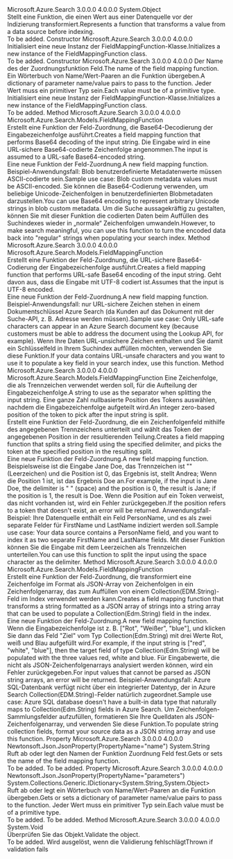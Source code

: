 <Type Name="FieldMappingFunction" FullName="Microsoft.Azure.Search.Models.FieldMappingFunction">
  <TypeSignature Language="C#" Value="public class FieldMappingFunction" />
  <TypeSignature Language="ILAsm" Value=".class public auto ansi beforefieldinit FieldMappingFunction extends System.Object" />
  <TypeSignature Language="DocId" Value="T:Microsoft.Azure.Search.Models.FieldMappingFunction" />
  <TypeSignature Language="VB.NET" Value="Public Class FieldMappingFunction" />
  <TypeSignature Language="F#" Value="type FieldMappingFunction = class" />
  <AssemblyInfo>
    <AssemblyName>Microsoft.Azure.Search</AssemblyName>
    <AssemblyVersion>3.0.0.0</AssemblyVersion>
    <AssemblyVersion>4.0.0.0</AssemblyVersion>
  </AssemblyInfo>
  <Base>
    <BaseTypeName>System.Object</BaseTypeName>
  </Base>
  <Interfaces />
  <Docs>
    <summary>
            <span data-ttu-id="c3554-101">Stellt eine Funktion, die einen Wert aus einer Datenquelle vor der Indizierung transformiert.</span><span class="sxs-lookup"><span data-stu-id="c3554-101">Represents a function that transforms a value from a data source before indexing.</span></span>
            <see href="https://docs.microsoft.com/azure/search/search-indexer-field-mappings" /></summary>
    <remarks>To be added.</remarks>
  </Docs>
  <Members>
    <Member MemberName=".ctor">
      <MemberSignature Language="C#" Value="public FieldMappingFunction ();" />
      <MemberSignature Language="ILAsm" Value=".method public hidebysig specialname rtspecialname instance void .ctor() cil managed" />
      <MemberSignature Language="DocId" Value="M:Microsoft.Azure.Search.Models.FieldMappingFunction.#ctor" />
      <MemberSignature Language="VB.NET" Value="Public Sub New ()" />
      <MemberType>Constructor</MemberType>
      <AssemblyInfo>
        <AssemblyName>Microsoft.Azure.Search</AssemblyName>
        <AssemblyVersion>3.0.0.0</AssemblyVersion>
        <AssemblyVersion>4.0.0.0</AssemblyVersion>
      </AssemblyInfo>
      <Parameters />
      <Docs>
        <summary>
            <span data-ttu-id="c3554-102">Initialisiert eine neue Instanz der FieldMappingFunction-Klasse.</span><span class="sxs-lookup"><span data-stu-id="c3554-102">Initializes a new instance of the FieldMappingFunction class.</span></span>
            </summary>
        <remarks>To be added.</remarks>
      </Docs>
    </Member>
    <Member MemberName=".ctor">
      <MemberSignature Language="C#" Value="public FieldMappingFunction (string name, System.Collections.Generic.IDictionary&lt;string,object&gt; parameters = null);" />
      <MemberSignature Language="ILAsm" Value=".method public hidebysig specialname rtspecialname instance void .ctor(string name, class System.Collections.Generic.IDictionary`2&lt;string, object&gt; parameters) cil managed" />
      <MemberSignature Language="DocId" Value="M:Microsoft.Azure.Search.Models.FieldMappingFunction.#ctor(System.String,System.Collections.Generic.IDictionary{System.String,System.Object})" />
      <MemberSignature Language="VB.NET" Value="Public Sub New (name As String, Optional parameters As IDictionary(Of String, Object) = null)" />
      <MemberSignature Language="F#" Value="new Microsoft.Azure.Search.Models.FieldMappingFunction : string * System.Collections.Generic.IDictionary&lt;string, obj&gt; -&gt; Microsoft.Azure.Search.Models.FieldMappingFunction" Usage="new Microsoft.Azure.Search.Models.FieldMappingFunction (name, parameters)" />
      <MemberType>Constructor</MemberType>
      <AssemblyInfo>
        <AssemblyName>Microsoft.Azure.Search</AssemblyName>
        <AssemblyVersion>3.0.0.0</AssemblyVersion>
        <AssemblyVersion>4.0.0.0</AssemblyVersion>
      </AssemblyInfo>
      <Parameters>
        <Parameter Name="name" Type="System.String" />
        <Parameter Name="parameters" Type="System.Collections.Generic.IDictionary&lt;System.String,System.Object&gt;" />
      </Parameters>
      <Docs>
        <param name="name"><span data-ttu-id="c3554-103">Der Name des der Zuordnungsfunktion Feld.</span><span class="sxs-lookup"><span data-stu-id="c3554-103">The name of the field mapping function.</span></span></param>
        <param name="parameters"><span data-ttu-id="c3554-104">Ein Wörterbuch von Name/Wert-Paaren an die Funktion übergeben.</span><span class="sxs-lookup"><span data-stu-id="c3554-104">A dictionary of parameter name/value pairs to pass to the function.</span></span> <span data-ttu-id="c3554-105">Jeder Wert muss ein primitiver Typ sein.</span><span class="sxs-lookup"><span data-stu-id="c3554-105">Each value must be of a primitive type.</span></span></param>
        <summary>
            <span data-ttu-id="c3554-106">Initialisiert eine neue Instanz der FieldMappingFunction-Klasse.</span><span class="sxs-lookup"><span data-stu-id="c3554-106">Initializes a new instance of the FieldMappingFunction class.</span></span>
            </summary>
        <remarks>To be added.</remarks>
      </Docs>
    </Member>
    <Member MemberName="Base64Decode">
      <MemberSignature Language="C#" Value="public static Microsoft.Azure.Search.Models.FieldMappingFunction Base64Decode ();" />
      <MemberSignature Language="ILAsm" Value=".method public static hidebysig class Microsoft.Azure.Search.Models.FieldMappingFunction Base64Decode() cil managed" />
      <MemberSignature Language="DocId" Value="M:Microsoft.Azure.Search.Models.FieldMappingFunction.Base64Decode" />
      <MemberSignature Language="VB.NET" Value="Public Shared Function Base64Decode () As FieldMappingFunction" />
      <MemberSignature Language="F#" Value="static member Base64Decode : unit -&gt; Microsoft.Azure.Search.Models.FieldMappingFunction" Usage="Microsoft.Azure.Search.Models.FieldMappingFunction.Base64Decode " />
      <MemberType>Method</MemberType>
      <AssemblyInfo>
        <AssemblyName>Microsoft.Azure.Search</AssemblyName>
        <AssemblyVersion>3.0.0.0</AssemblyVersion>
        <AssemblyVersion>4.0.0.0</AssemblyVersion>
      </AssemblyInfo>
      <ReturnValue>
        <ReturnType>Microsoft.Azure.Search.Models.FieldMappingFunction</ReturnType>
      </ReturnValue>
      <Parameters />
      <Docs>
        <summary>
            <span data-ttu-id="c3554-107">Erstellt eine Funktion der Feld-Zuordnung, die Base64-Decodierung der Eingabezeichenfolge ausführt.</span><span class="sxs-lookup"><span data-stu-id="c3554-107">Creates a field mapping function that performs Base64 decoding of the input string.</span></span> <span data-ttu-id="c3554-108">Die Eingabe wird in eine URL-sichere Base64-codierte Zeichenfolge angenommen.</span><span class="sxs-lookup"><span data-stu-id="c3554-108">The input is assumed to a URL-safe Base64-encoded string.</span></span> 
            </summary>
        <returns><span data-ttu-id="c3554-109">Eine neue Funktion der Feld-Zuordnung.</span><span class="sxs-lookup"><span data-stu-id="c3554-109">A new field mapping function.</span></span></returns>
        <remarks>
            <span data-ttu-id="c3554-110">Beispiel-Anwendungsfall: Blob benutzerdefinierte Metadatenwerte müssen ASCII-codierte sein.</span><span class="sxs-lookup"><span data-stu-id="c3554-110">Sample use case: Blob custom metadata values must be ASCII-encoded.</span></span> <span data-ttu-id="c3554-111">Sie können die Base64-Codierung verwenden, um beliebige Unicode-Zeichenfolgen in benutzerdefinierten Blobmetadaten darzustellen.</span><span class="sxs-lookup"><span data-stu-id="c3554-111">You can use Base64 encoding to represent arbitrary Unicode strings in blob custom metadata.</span></span> <span data-ttu-id="c3554-112">Um die Suche aussagekräftig zu gestalten, können Sie mit dieser Funktion die codierten Daten beim Auffüllen des Suchindexes wieder in „normale“ Zeichenfolgen umwandeln.</span><span class="sxs-lookup"><span data-stu-id="c3554-112">However, to make search meaningful, you can use this function to turn the encoded data back into "regular" strings when populating your search index.</span></span> 
            </remarks>
      </Docs>
    </Member>
    <Member MemberName="Base64Encode">
      <MemberSignature Language="C#" Value="public static Microsoft.Azure.Search.Models.FieldMappingFunction Base64Encode ();" />
      <MemberSignature Language="ILAsm" Value=".method public static hidebysig class Microsoft.Azure.Search.Models.FieldMappingFunction Base64Encode() cil managed" />
      <MemberSignature Language="DocId" Value="M:Microsoft.Azure.Search.Models.FieldMappingFunction.Base64Encode" />
      <MemberSignature Language="VB.NET" Value="Public Shared Function Base64Encode () As FieldMappingFunction" />
      <MemberSignature Language="F#" Value="static member Base64Encode : unit -&gt; Microsoft.Azure.Search.Models.FieldMappingFunction" Usage="Microsoft.Azure.Search.Models.FieldMappingFunction.Base64Encode " />
      <MemberType>Method</MemberType>
      <AssemblyInfo>
        <AssemblyName>Microsoft.Azure.Search</AssemblyName>
        <AssemblyVersion>3.0.0.0</AssemblyVersion>
        <AssemblyVersion>4.0.0.0</AssemblyVersion>
      </AssemblyInfo>
      <ReturnValue>
        <ReturnType>Microsoft.Azure.Search.Models.FieldMappingFunction</ReturnType>
      </ReturnValue>
      <Parameters />
      <Docs>
        <summary>
            <span data-ttu-id="c3554-113">Erstellt eine Funktion der Feld-Zuordnung, die URL-sichere Base64-Codierung der Eingabezeichenfolge ausführt.</span><span class="sxs-lookup"><span data-stu-id="c3554-113">Creates a field mapping function that performs URL-safe Base64 encoding of the input string.</span></span> <span data-ttu-id="c3554-114">Geht davon aus, dass die Eingabe mit UTF-8 codiert ist.</span><span class="sxs-lookup"><span data-stu-id="c3554-114">Assumes that the input is UTF-8 encoded.</span></span>
            </summary>
        <returns><span data-ttu-id="c3554-115">Eine neue Funktion der Feld-Zuordnung.</span><span class="sxs-lookup"><span data-stu-id="c3554-115">A new field mapping function.</span></span></returns>
        <remarks>
            <span data-ttu-id="c3554-116">Beispiel-Anwendungsfall: nur URL-sichere Zeichen stehen in einem Dokumentschlüssel Azure Search (da Kunden auf das Dokument mit der Suche-API, z. B. Adresse werden müssen).</span><span class="sxs-lookup"><span data-stu-id="c3554-116">Sample use case: Only URL-safe characters can appear in an Azure Search document key (because customers must be able to address the document using the Lookup API, for example).</span></span> <span data-ttu-id="c3554-117">Wenn Ihre Daten URL-unsichere Zeichen enthalten und Sie damit ein Schlüsselfeld in Ihrem Suchindex auffüllen möchten, verwenden Sie diese Funktion.</span><span class="sxs-lookup"><span data-stu-id="c3554-117">If your data contains URL-unsafe characters and you want to use it to populate a key field in your search index, use this function.</span></span> 
            </remarks>
      </Docs>
    </Member>
    <Member MemberName="ExtractTokenAtPosition">
      <MemberSignature Language="C#" Value="public static Microsoft.Azure.Search.Models.FieldMappingFunction ExtractTokenAtPosition (string delimiter, int position);" />
      <MemberSignature Language="ILAsm" Value=".method public static hidebysig class Microsoft.Azure.Search.Models.FieldMappingFunction ExtractTokenAtPosition(string delimiter, int32 position) cil managed" />
      <MemberSignature Language="DocId" Value="M:Microsoft.Azure.Search.Models.FieldMappingFunction.ExtractTokenAtPosition(System.String,System.Int32)" />
      <MemberSignature Language="VB.NET" Value="Public Shared Function ExtractTokenAtPosition (delimiter As String, position As Integer) As FieldMappingFunction" />
      <MemberSignature Language="F#" Value="static member ExtractTokenAtPosition : string * int -&gt; Microsoft.Azure.Search.Models.FieldMappingFunction" Usage="Microsoft.Azure.Search.Models.FieldMappingFunction.ExtractTokenAtPosition (delimiter, position)" />
      <MemberType>Method</MemberType>
      <AssemblyInfo>
        <AssemblyName>Microsoft.Azure.Search</AssemblyName>
        <AssemblyVersion>3.0.0.0</AssemblyVersion>
        <AssemblyVersion>4.0.0.0</AssemblyVersion>
      </AssemblyInfo>
      <ReturnValue>
        <ReturnType>Microsoft.Azure.Search.Models.FieldMappingFunction</ReturnType>
      </ReturnValue>
      <Parameters>
        <Parameter Name="delimiter" Type="System.String" />
        <Parameter Name="position" Type="System.Int32" />
      </Parameters>
      <Docs>
        <param name="delimiter"><span data-ttu-id="c3554-118">Eine Zeichenfolge, die als Trennzeichen verwendet werden soll, für die Aufteilung der Eingabezeichenfolge.</span><span class="sxs-lookup"><span data-stu-id="c3554-118">A string to use as the separator when splitting the input string.</span></span></param>
        <param name="position"><span data-ttu-id="c3554-119">Eine ganze Zahl nullbasierte Position des Tokens auswählen, nachdem die Eingabezeichenfolge aufgeteilt wird.</span><span class="sxs-lookup"><span data-stu-id="c3554-119">An integer zero-based position of the token to pick after the input string is split.</span></span></param>
        <summary>
            <span data-ttu-id="c3554-120">Erstellt eine Funktion der Feld-Zuordnung, die ein Zeichenfolgenfeld mithilfe des angegebenen Trennzeichens unterteilt und wählt das Token der angegebenen Position in der resultierenden Teilung.</span><span class="sxs-lookup"><span data-stu-id="c3554-120">Creates a field mapping function that splits a string field using the specified delimiter, and picks the token at the specified position in the resulting split.</span></span>
            </summary>
        <returns><span data-ttu-id="c3554-121">Eine neue Funktion der Feld-Zuordnung.</span><span class="sxs-lookup"><span data-stu-id="c3554-121">A new field mapping function.</span></span></returns>
        <remarks>
          <para>
            <span data-ttu-id="c3554-122">Beispielsweise ist die Eingabe Jane Doe, das Trennzeichen ist "" (Leerzeichen) und die Position ist 0, das Ergebnis ist, stellt Andrea; Wenn die Position 1 ist, ist das Ergebnis Doe an.</span><span class="sxs-lookup"><span data-stu-id="c3554-122">For example, if the input is Jane Doe, the delimiter is " " (space) and the position is 0, the result is Jane; if the position is 1, the result is Doe.</span></span> <span data-ttu-id="c3554-123">Wenn die Position auf ein Token verweist, das nicht vorhanden ist, wird ein Fehler zurückgegeben.</span><span class="sxs-lookup"><span data-stu-id="c3554-123">If the position refers to a token that doesn't exist, an error will be returned.</span></span>
            </para>
          <para>
            <span data-ttu-id="c3554-124">Anwendungsfall-Beispiel: Ihre Datenquelle enthält ein Feld PersonName, und es als zwei separate Felder für FirstName und LastName indiziert werden soll.</span><span class="sxs-lookup"><span data-stu-id="c3554-124">Sample use case: Your data source contains a PersonName field, and you want to index it as two separate FirstName and LastName fields.</span></span> <span data-ttu-id="c3554-125">Mit dieser Funktion können Sie die Eingabe mit dem Leerzeichen als Trennzeichen unterteilen.</span><span class="sxs-lookup"><span data-stu-id="c3554-125">You can use this function to split the input using the space character as the delimiter.</span></span>
            </para>
        </remarks>
      </Docs>
    </Member>
    <Member MemberName="JsonArrayToStringCollection">
      <MemberSignature Language="C#" Value="public static Microsoft.Azure.Search.Models.FieldMappingFunction JsonArrayToStringCollection ();" />
      <MemberSignature Language="ILAsm" Value=".method public static hidebysig class Microsoft.Azure.Search.Models.FieldMappingFunction JsonArrayToStringCollection() cil managed" />
      <MemberSignature Language="DocId" Value="M:Microsoft.Azure.Search.Models.FieldMappingFunction.JsonArrayToStringCollection" />
      <MemberSignature Language="VB.NET" Value="Public Shared Function JsonArrayToStringCollection () As FieldMappingFunction" />
      <MemberSignature Language="F#" Value="static member JsonArrayToStringCollection : unit -&gt; Microsoft.Azure.Search.Models.FieldMappingFunction" Usage="Microsoft.Azure.Search.Models.FieldMappingFunction.JsonArrayToStringCollection " />
      <MemberType>Method</MemberType>
      <AssemblyInfo>
        <AssemblyName>Microsoft.Azure.Search</AssemblyName>
        <AssemblyVersion>3.0.0.0</AssemblyVersion>
        <AssemblyVersion>4.0.0.0</AssemblyVersion>
      </AssemblyInfo>
      <ReturnValue>
        <ReturnType>Microsoft.Azure.Search.Models.FieldMappingFunction</ReturnType>
      </ReturnValue>
      <Parameters />
      <Docs>
        <summary>
            <span data-ttu-id="c3554-126">Erstellt eine Funktion der Feld-Zuordnung, die transformiert eine Zeichenfolge im Format als JSON-Array von Zeichenfolgen in ein Zeichenfolgenarray, das zum Auffüllen von einem Collection(EDM.String)-Feld im Index verwendet werden kann.</span><span class="sxs-lookup"><span data-stu-id="c3554-126">Creates a field mapping function that transforms a string formatted as a JSON array of strings into a string array that can be used to populate a Collection(Edm.String) field in the index.</span></span>
            </summary>
        <returns><span data-ttu-id="c3554-127">Eine neue Funktion der Feld-Zuordnung.</span><span class="sxs-lookup"><span data-stu-id="c3554-127">A new field mapping function.</span></span></returns>
        <remarks>
          <para>
            <span data-ttu-id="c3554-128">Wenn die Eingabezeichenfolge ist z. B. ["Rot", "Weißer", "blue"], und klicken Sie dann das Feld "Ziel" vom Typ Collection(Edm.String) mit drei Werte Rot, weiß und Blau aufgefüllt wird.</span><span class="sxs-lookup"><span data-stu-id="c3554-128">For example, if the input string is ["red", "white", "blue"], then the target field of type Collection(Edm.String) will be populated with the three values red, white and blue.</span></span> <span data-ttu-id="c3554-129">Für Eingabewerte, die nicht als JSON-Zeichenfolgenarrays analysiert werden können, wird ein Fehler zurückgegeben.</span><span class="sxs-lookup"><span data-stu-id="c3554-129">For input values that cannot be parsed as JSON string arrays, an error will be returned.</span></span>
            </para>
          <para>
            <span data-ttu-id="c3554-130">Beispiel-Anwendungsfall: Azure SQL-Datenbank verfügt nicht über ein integrierter Datentyp, der in Azure Search Collection(EDM.String)-Felder natürlich zugeordnet.</span><span class="sxs-lookup"><span data-stu-id="c3554-130">Sample use case: Azure SQL database doesn't have a built-in data type that naturally maps to Collection(Edm.String) fields in Azure Search.</span></span> <span data-ttu-id="c3554-131">Um Zeichenfolgen-Sammlungsfelder aufzufüllen, formatieren Sie Ihre Quelldaten als JSON-Zeichenfolgenarray, und verwenden Sie diese Funktion.</span><span class="sxs-lookup"><span data-stu-id="c3554-131">To populate string collection fields, format your source data as a JSON string array and use this function.</span></span>
            </para>
        </remarks>
      </Docs>
    </Member>
    <Member MemberName="Name">
      <MemberSignature Language="C#" Value="public string Name { get; set; }" />
      <MemberSignature Language="ILAsm" Value=".property instance string Name" />
      <MemberSignature Language="DocId" Value="P:Microsoft.Azure.Search.Models.FieldMappingFunction.Name" />
      <MemberSignature Language="VB.NET" Value="Public Property Name As String" />
      <MemberSignature Language="F#" Value="member this.Name : string with get, set" Usage="Microsoft.Azure.Search.Models.FieldMappingFunction.Name" />
      <MemberType>Property</MemberType>
      <AssemblyInfo>
        <AssemblyName>Microsoft.Azure.Search</AssemblyName>
        <AssemblyVersion>3.0.0.0</AssemblyVersion>
        <AssemblyVersion>4.0.0.0</AssemblyVersion>
      </AssemblyInfo>
      <Attributes>
        <Attribute>
          <AttributeName>Newtonsoft.Json.JsonProperty(PropertyName="name")</AttributeName>
        </Attribute>
      </Attributes>
      <ReturnValue>
        <ReturnType>System.String</ReturnType>
      </ReturnValue>
      <Docs>
        <summary>
            <span data-ttu-id="c3554-132">Ruft ab oder legt den Namen der Funktion Zuordnung Feld fest.</span><span class="sxs-lookup"><span data-stu-id="c3554-132">Gets or sets the name of the field mapping function.</span></span>
            </summary>
        <value>To be added.</value>
        <remarks>To be added.</remarks>
      </Docs>
    </Member>
    <Member MemberName="Parameters">
      <MemberSignature Language="C#" Value="public System.Collections.Generic.IDictionary&lt;string,object&gt; Parameters { get; set; }" />
      <MemberSignature Language="ILAsm" Value=".property instance class System.Collections.Generic.IDictionary`2&lt;string, object&gt; Parameters" />
      <MemberSignature Language="DocId" Value="P:Microsoft.Azure.Search.Models.FieldMappingFunction.Parameters" />
      <MemberSignature Language="VB.NET" Value="Public Property Parameters As IDictionary(Of String, Object)" />
      <MemberSignature Language="F#" Value="member this.Parameters : System.Collections.Generic.IDictionary&lt;string, obj&gt; with get, set" Usage="Microsoft.Azure.Search.Models.FieldMappingFunction.Parameters" />
      <MemberType>Property</MemberType>
      <AssemblyInfo>
        <AssemblyName>Microsoft.Azure.Search</AssemblyName>
        <AssemblyVersion>3.0.0.0</AssemblyVersion>
        <AssemblyVersion>4.0.0.0</AssemblyVersion>
      </AssemblyInfo>
      <Attributes>
        <Attribute>
          <AttributeName>Newtonsoft.Json.JsonProperty(PropertyName="parameters")</AttributeName>
        </Attribute>
      </Attributes>
      <ReturnValue>
        <ReturnType>System.Collections.Generic.IDictionary&lt;System.String,System.Object&gt;</ReturnType>
      </ReturnValue>
      <Docs>
        <summary>
            <span data-ttu-id="c3554-133">Ruft ab oder legt ein Wörterbuch von Name/Wert-Paaren an die Funktion übergeben.</span><span class="sxs-lookup"><span data-stu-id="c3554-133">Gets or sets a dictionary of parameter name/value pairs to pass to the function.</span></span> <span data-ttu-id="c3554-134">Jeder Wert muss ein primitiver Typ sein.</span><span class="sxs-lookup"><span data-stu-id="c3554-134">Each value must be of a primitive type.</span></span>
            </summary>
        <value>To be added.</value>
        <remarks>To be added.</remarks>
      </Docs>
    </Member>
    <Member MemberName="Validate">
      <MemberSignature Language="C#" Value="public virtual void Validate ();" />
      <MemberSignature Language="ILAsm" Value=".method public hidebysig newslot virtual instance void Validate() cil managed" />
      <MemberSignature Language="DocId" Value="M:Microsoft.Azure.Search.Models.FieldMappingFunction.Validate" />
      <MemberSignature Language="VB.NET" Value="Public Overridable Sub Validate ()" />
      <MemberSignature Language="F#" Value="abstract member Validate : unit -&gt; unit&#xA;override this.Validate : unit -&gt; unit" Usage="fieldMappingFunction.Validate " />
      <MemberType>Method</MemberType>
      <AssemblyInfo>
        <AssemblyName>Microsoft.Azure.Search</AssemblyName>
        <AssemblyVersion>3.0.0.0</AssemblyVersion>
        <AssemblyVersion>4.0.0.0</AssemblyVersion>
      </AssemblyInfo>
      <ReturnValue>
        <ReturnType>System.Void</ReturnType>
      </ReturnValue>
      <Parameters />
      <Docs>
        <summary>
            <span data-ttu-id="c3554-135">Überprüfen Sie das Objekt.</span><span class="sxs-lookup"><span data-stu-id="c3554-135">Validate the object.</span></span>
            </summary>
        <remarks>To be added.</remarks>
        <exception cref="T:Microsoft.Rest.ValidationException">
            <span data-ttu-id="c3554-136">Wird ausgelöst, wenn die Validierung fehlschlägt</span><span class="sxs-lookup"><span data-stu-id="c3554-136">Thrown if validation fails</span></span>
            </exception>
      </Docs>
    </Member>
  </Members>
</Type>